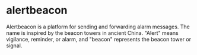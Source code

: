 # alertbeacon
Alertbeacon is a platform for sending and forwarding alarm messages. The name is inspired by the beacon towers in ancient China. "Alert" means vigilance, reminder, or alarm, and "beacon" represents the beacon tower or signal.
